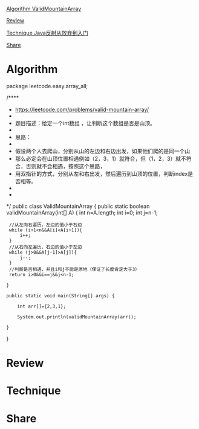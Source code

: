 
 [Algorithm ValidMountainArray](#algorithm)

 [Review](#review)

 [Technique Java反射从放弃到入门](#technique)

 [Share](#share)


# Algorithm

package leetcode.easy.array_all;

/****
 * https://leetcode.com/problems/valid-mountain-array/
 *
 * 题目描述：给定一个int数组 ，让判断这个数组是否是山顶。
 *
 * 思路：
 *
 * 假设两个人去爬山，分别从山的左边和右边出发，如果他们爬的是同一个山
 * 那么必定会在山顶位置相遇例如（2，3，1）就符合，但（1，2，3）就不符合，否则就不会相遇，按照这个思路，
 * 用双指针的方式，分别从左和右出发，然后遍历到山顶的位置，判断index是否相等。
 *
 *
 */
public class ValidMountainArray {
    public static boolean validMountainArray(int[] A) {
     int n=A.length;
     int i=0;
     int j=n-1;

     //从左向右遍历，左边的值小于右边
     while (i+1<n&&A[i]<A[i+1]){
         i++;
     }
     //从右向左遍历，右边的值小于左边
     while (j>0&&A[j-1]>A[j]){
         j--;
     }
     //判断是否相遇，并且i和j不能是原地（保证了长度肯定大于3）
     return i>0&&i==j&&j<n-1;

    }

    public static void main(String[] args) {

        int arr[]={2,3,1};

        System.out.println(validMountainArray(arr));

    }
}

# Review


# Technique


# Share





